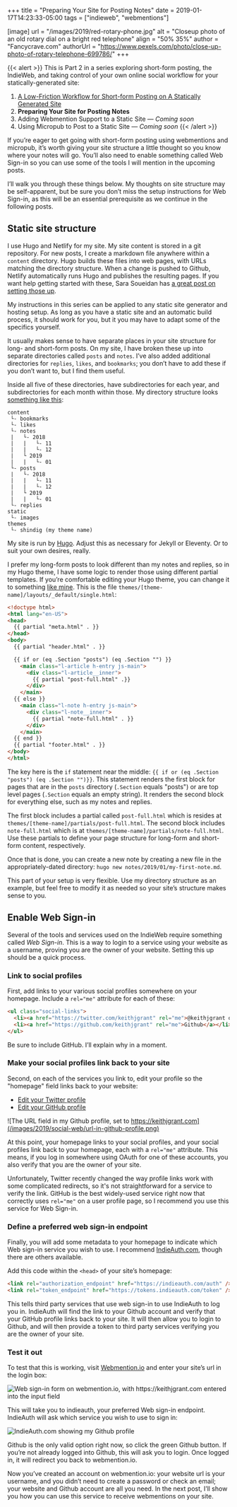 +++
title = "Preparing Your Site for Posting Notes"
date = 2019-01-17T14:23:33-05:00
tags = ["indieweb", "webmentions"]

[image]
  url = "/images/2019/red-rotary-phone.jpg"
  alt = "Closeup photo of an old rotary dial on a bright red telephone"
  align = "50% 35%"
  author = "Fancycrave.com"
  authorUrl = "https://www.pexels.com/photo/close-up-photo-of-rotary-telephone-699786/"
+++

{{< alert >}}
This is Part 2 in a series exploring short-form posting, the IndieWeb, and taking control of your own online social workflow for your statically-generated site:

1. [A Low-Friction Workflow for Short-form Posting on A Statically Generated Site](/posts/2019/01/low-friction-workflow-for-notes/)
2. **Preparing Your Site for Posting Notes**
3. Adding Webmention Support to a Static Site &mdash; _Coming soon_
4. Using Micropub to Post to a Static Site &mdash; _Coming soon_
{{< /alert >}}

If you’re eager to get going with short-form posting using webmentions and micropub,
it’s worth giving your site structure a little thought so you know where your notes will go.
You’ll also need to enable something called Web Sign-in so you can use some of the tools I will mention in the upcoming posts.

I’ll walk you through these things below.
My thoughts on site structure may be self-apparent,
but be sure you don’t miss the setup instructions for Web Sign-in,
as this will be an essential prerequisite as we continue in the following posts.

## Static site structure

I use Hugo and Netlify for my site.
My site content is stored in a git repository.
For new posts, I create a markdown file anywhere within a `content` directory.
Hugo builds these files into web pages, with URLs matching the directory structure.
When a change is pushed to Github, Netlify automatically runs Hugo and publishes the resulting pages.
If you want help getting started with these, Sara Soueidan has
[a great post on setting those up](https://www.sarasoueidan.com/blog/jekyll-ghpages-to-hugo-netlify/).

My instructions in this series can be applied to any static site generator and hosting setup.
As long as you have a static site and an automatic build process, it should work for you,
but it you may have to adapt some of the specifics yourself.

It usually makes sense to have separate places in your site structure for long- and short-form posts.
On my site, I have broken these up into separate directories called `posts` and `notes`.
I’ve also added additional directories for `replies`, `likes`, and `bookmarks`;
you don’t have to add these if you don’t want to, but I find them useful.

Inside all five of these directories, have subdirectories for each year, and subdirectories for each month within those.
My directory structure looks [something like this](https://github.com/keithjgrant/keithjgrant.com):

```ascii
content
 └- bookmarks
 └- likes
 └- notes
 |   └- 2018
 |   |   └- 11
 |   |   └- 12
 |   └ 2019
 |   |   └- 01
 └- posts
 |   └- 2018
 |   |   └- 11
 |   |   └- 12
 |   └ 2019
 |   |   └- 01
 └- replies
static
 └- images
themes
 └- shindig (my theme name)
```

My site is run by [Hugo](https://gohugo.io/).
Adjust this as necessary for Jekyll or Eleventy.
Or to suit your own desires, really.

I prefer my long-form posts to look different than my notes and replies,
so in my Hugo theme, I have some logic to render those using different partial templates.
If you’re comfortable editing your Hugo theme, you can change it to something [like mine](https://github.com/keithjgrant/keithjgrant.com/blob/master/themes/shindig/layouts/_default/single.html).
This is the file `themes/[theme-name]/layouts/_default/single.html`:

```html
<!doctype html>
<html lang="en-US">
<head>
  {{ partial "meta.html" . }}
</head>
<body>
  {{ partial "header.html" . }}

  {{ if or (eq .Section "posts") (eq .Section "") }}
    <main class="l-article h-entry js-main">
      <div class="l-article__inner">
        {{ partial "post-full.html" .}}
      </div>
    </main>
  {{ else }}
    <main class="l-note h-entry js-main">
      <div class="l-note__inner">
        {{ partial "note-full.html" . }}
      </div>
    </main>
  {{ end }}
  {{ partial "footer.html" . }}
</body>
</html>
```

The key here is the `if` statement near the middle: `{{ if or (eq .Section "posts") (eq .Section "")}}`.
This statement renders the first block for pages that are in the `posts` directory (`.Section` equals "posts")
or are top level pages (`.Section` equals an empty string).
It renders the second block for everything else, such as my notes and replies.

The first block includes a partial called `post-full.html` which is resides at `themes/[theme-name]/partials/post-full.html`.
The second block includes `note-full.html` which is at `themes/[theme-name]/partials/note-full.html`.
Use these partials to define your page structure for long-form and short-form content, respectively.

Once that is done, you can create a new note by creating a new file in the appropriately-dated directory:
`hugo new notes/2019/01/my-first-note.md`.

This part of your setup is very flexible.
Use my directory structure as an example,
but feel free to modify it as needed so your site’s structure makes sense to you.

## Enable Web Sign-in

Several of the tools and services used on the IndieWeb require something called _Web Sign-in_.
This is a way to login to a service using your website as a username, proving you are the owner of your website.
Setting this up should be a quick process.

### Link to social profiles

First, add links to your various social profiles somewhere on your homepage. Include a `rel="me"` attribute for each of these:

```html
<ul class="social-links">
  <li><a href="https://twitter.com/keithjgrant" rel="me">@keithjgrant on Twitter</a></li>
  <li><a href="https://github.com/keithjgrant" rel="me">Github</a></li>
</ul>
```

Be sure to include GitHub. I’ll explain why in a moment.

### Make your social profiles link back to your site

Second, on each of the services you link to, edit your profile so the "homepage" field links back to your website:

* [Edit your Twitter profile](https://twitter.com/settings/profile)
* [Edit your GitHub profile](https://github.com/settings/profile)

![The URL field in my Github profile, set to https://keithjgrant.com](/images/2019/social-web/url-in-github-profile.png)

At this point, your homepage links to your social profiles,
and your social profiles link back to your homepage,
each with a `rel="me"` attribute.
This means, if you log in somewhere using OAuth for one of these accounts,
you also verify that you are the owner of your site.

Unfortunately, Twitter recently changed the way profile links work with some complicated redirects,
so it's not straightforward for a service to verify the link.
GitHub is the best widely-used service right now that correctly uses `rel="me"` on a user profile page,
so I recommend you use this service for Web Sign-in.

### Define a preferred web sign-in endpoint

Finally, you will add some metadata to your homepage to indicate which Web sign-in service you wish to use.
I recommend [IndieAuth.com](https://indieauth.com), though there are others available.

Add this code within the `<head>` of your site’s homepage:

```html
<link rel="authorization_endpoint" href="https://indieauth.com/auth" />
<link rel="token_endpoint" href="https://tokens.indieauth.com/token" />
```

This tells third party services that use web sign-in to use IndieAuth to log you in.
IndieAuth will find the link to your Github account and verify that your GitHub profile links back to your site.
It will then allow you to login to Github,
and will then provide a token to third party services verifying you are the owner of your site.

### Test it out

To test that this is working, visit [Webmention.io](https://webmention.io/) and enter your site’s url in the login box:

![Web sign-in form on webmention.io, with https://keithjgrant.com entered into the input field](/images/2019/social-web/webmention-io-sign-in.png)

This will take you to indieauth, your preferred Web sign-in endpoint. IndieAuth will ask which service you wish to use to sign in:

![IndieAuth.com showing my Github profile ](/images/2019/social-web/indieauth-sign-in.png)

Github is the only valid option right now, so click the green Github button. If you’re not already logged into Github, this will ask you to login. Once logged in, it will redirect you back to webmention.io.

Now you’ve created an account on webmention.io:
your website url is your username, and you didn’t need to create a password or check an email;
your website and Github account are all you need.
In the next post, I’ll show you how you can use this service to receive webmentions on your site.
